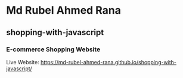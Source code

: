 # Md Rubel Ahmed Rana
## shopping-with-javascript
### E-commerce Shopping Website 
Live Website: https://md-rubel-ahmed-rana.github.io/shopping-with-javascript/
